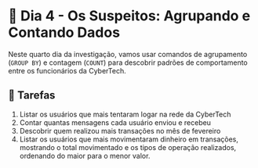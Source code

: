 # 📅 Dia 4 - Os Suspeitos: Agrupando e Contando Dados

Neste quarto dia da investigação, vamos usar comandos de agrupamento (`GROUP BY`) e contagem (`COUNT`) para descobrir padrões de comportamento entre os funcionários da CyberTech.


## 📌 Tarefas

1. Listar os usuários que mais tentaram logar na rede da CyberTech
2. Contar quantas mensagens cada usuário enviou e recebeu
3. Descobrir quem realizou mais transações no mês de fevereiro
4. Listar os usuários que mais movimentaram dinheiro em transações, mostrando o total movimentado e os tipos de operação realizados, ordenando do maior para o menor valor.


